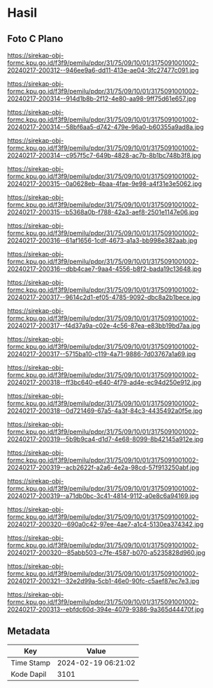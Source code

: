 # Hasil

## Foto C Plano

https://sirekap-obj-formc.kpu.go.id/f3f9/pemilu/pdpr/31/75/09/10/01/3175091001002-20240217-200312--946ee9a6-dd11-413e-ae04-3fc27477c091.jpg

https://sirekap-obj-formc.kpu.go.id/f3f9/pemilu/pdpr/31/75/09/10/01/3175091001002-20240217-200314--914d1b8b-2f12-4e80-aa98-9ff75d61e657.jpg

https://sirekap-obj-formc.kpu.go.id/f3f9/pemilu/pdpr/31/75/09/10/01/3175091001002-20240217-200314--58bf6aa5-d742-479e-96a0-b60355a9ad8a.jpg

https://sirekap-obj-formc.kpu.go.id/f3f9/pemilu/pdpr/31/75/09/10/01/3175091001002-20240217-200314--c957f5c7-649b-4828-ac7b-8b1bc748b3f8.jpg

https://sirekap-obj-formc.kpu.go.id/f3f9/pemilu/pdpr/31/75/09/10/01/3175091001002-20240217-200315--0a0628eb-4baa-4fae-9e98-a4f31e3e5062.jpg

https://sirekap-obj-formc.kpu.go.id/f3f9/pemilu/pdpr/31/75/09/10/01/3175091001002-20240217-200315--b5368a0b-f788-42a3-aef8-2501e1147e06.jpg

https://sirekap-obj-formc.kpu.go.id/f3f9/pemilu/pdpr/31/75/09/10/01/3175091001002-20240217-200316--61af1656-1cdf-4673-a1a3-bb998e382aab.jpg

https://sirekap-obj-formc.kpu.go.id/f3f9/pemilu/pdpr/31/75/09/10/01/3175091001002-20240217-200316--dbb4cae7-9aa4-4556-b8f2-bada19c13648.jpg

https://sirekap-obj-formc.kpu.go.id/f3f9/pemilu/pdpr/31/75/09/10/01/3175091001002-20240217-200317--9614c2d1-ef05-4785-9092-dbc8a2b1bece.jpg

https://sirekap-obj-formc.kpu.go.id/f3f9/pemilu/pdpr/31/75/09/10/01/3175091001002-20240217-200317--f4d37a9a-c02e-4c56-87ea-e83bb19bd7aa.jpg

https://sirekap-obj-formc.kpu.go.id/f3f9/pemilu/pdpr/31/75/09/10/01/3175091001002-20240217-200317--5715ba10-c119-4a71-9886-7d03767a1a69.jpg

https://sirekap-obj-formc.kpu.go.id/f3f9/pemilu/pdpr/31/75/09/10/01/3175091001002-20240217-200318--ff3bc640-e640-4f79-ad4e-ec94d250e912.jpg

https://sirekap-obj-formc.kpu.go.id/f3f9/pemilu/pdpr/31/75/09/10/01/3175091001002-20240217-200318--0d721469-67a5-4a3f-84c3-4435492a0f5e.jpg

https://sirekap-obj-formc.kpu.go.id/f3f9/pemilu/pdpr/31/75/09/10/01/3175091001002-20240217-200319--5b9b9ca4-d1d7-4e68-8099-8b42145a912e.jpg

https://sirekap-obj-formc.kpu.go.id/f3f9/pemilu/pdpr/31/75/09/10/01/3175091001002-20240217-200319--acb2622f-a2a6-4e2a-98cd-57f913250abf.jpg

https://sirekap-obj-formc.kpu.go.id/f3f9/pemilu/pdpr/31/75/09/10/01/3175091001002-20240217-200319--a71db0bc-3c41-4814-9112-a0e8c6a94169.jpg

https://sirekap-obj-formc.kpu.go.id/f3f9/pemilu/pdpr/31/75/09/10/01/3175091001002-20240217-200320--690a0c42-97ee-4ae7-a1c4-5130ea374342.jpg

https://sirekap-obj-formc.kpu.go.id/f3f9/pemilu/pdpr/31/75/09/10/01/3175091001002-20240217-200320--85abb503-c7fe-4587-b070-a5235828d960.jpg

https://sirekap-obj-formc.kpu.go.id/f3f9/pemilu/pdpr/31/75/09/10/01/3175091001002-20240217-200321--32e2d99a-5cb1-46e0-90fc-c5aef87ec7e3.jpg

https://sirekap-obj-formc.kpu.go.id/f3f9/pemilu/pdpr/31/75/09/10/01/3175091001002-20240217-200313--ebfdc60d-394e-4079-9386-9a365d44470f.jpg


## Metadata

| Key        | Value               |
| ---------- | ------------------- |
| Time Stamp | 2024-02-19 06:21:02 |
| Kode Dapil | 3101                |



